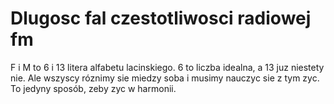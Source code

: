 # Dlugosc fal czestotliwosci radiowej fm

F i M to 6 i 13 litera alfabetu lacinskiego. 6 to liczba idealna, a 13 juz
niestety nie. Ale wszyscy róznimy sie miedzy soba i musimy nauczyc sie z tym
zyc. To jedyny sposób, zeby zyc w harmonii.
